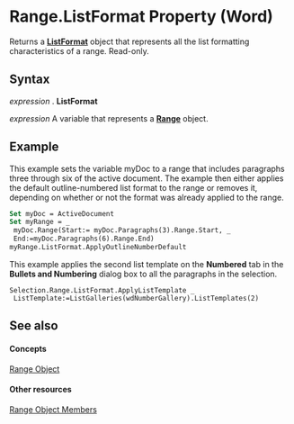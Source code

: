 
# Range.ListFormat Property (Word)

Returns a  **[ListFormat](74773fd6-b713-34d4-b7be-f543c983008d.md)** object that represents all the list formatting characteristics of a range. Read-only.


## Syntax

 _expression_ . **ListFormat**

 _expression_ A variable that represents a **[Range](15a7a1c4-5f3f-5b6e-60e9-29688de3f274.md)** object.


## Example

This example sets the variable myDoc to a range that includes paragraphs three through six of the active document. The example then either applies the default outline-numbered list format to the range or removes it, depending on whether or not the format was already applied to the range.


```vb
Set myDoc = ActiveDocument 
Set myRange = _ 
 myDoc.Range(Start:= myDoc.Paragraphs(3).Range.Start, _ 
 End:=myDoc.Paragraphs(6).Range.End) 
myRange.ListFormat.ApplyOutlineNumberDefault
```

This example applies the second list template on the  **Numbered** tab in the **Bullets and Numbering** dialog box to all the paragraphs in the selection.




```
Selection.Range.ListFormat.ApplyListTemplate _ 
 ListTemplate:=ListGalleries(wdNumberGallery).ListTemplates(2)
```


## See also


#### Concepts


[Range Object](15a7a1c4-5f3f-5b6e-60e9-29688de3f274.md)
#### Other resources


[Range Object Members](3c4a36d9-2a80-5aaf-827b-275a52bfa193.md)
